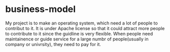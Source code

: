 # business-model
My project is to make an operating system, which need a lot of people to contribut to it. It is under Apache license so that it could attract more people to contribute to it since the guidline is very flexible. When people need maintainence or guide service for a large numbr of people(usually in company or univrsity), they need to pay for it.

